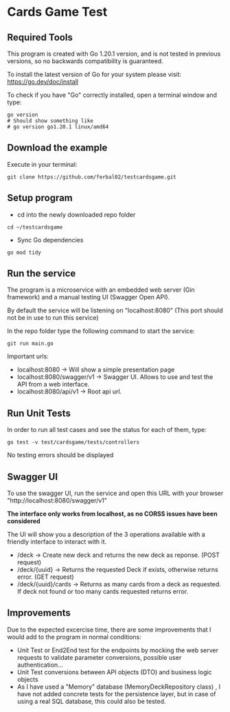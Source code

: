 # Cards Game Test

## Required Tools
This program is created with Go 1.20.1 version, and is not tested in previous versions, so no backwards compatibility is guaranteed.

To install the latest version of Go for your system please visit:
https://go.dev/doc/install

To check if you have "Go" correctly installed, open a terminal window and type:
```
go version
# Should show something like
# go version go1.20.1 linux/amd64
```

## Download the example

Execute in your terminal:
```
git clone https://github.com/ferbal02/testcardsgame.git
```

## Setup program

- cd into the newly downloaded repo folder
```
cd ~/testcardsgame
```
- Sync Go dependencies
```
go mod tidy
```

## Run the service

The program is a microservice with an embedded web server (Gin framework) and a manual testing UI (Swagger Open API).

By default the service will be listening on "localhost:8080" (This port should not be in use to run this service)

In the repo folder type the following command to start the service:
```
git run main.go
```
Important urls:
- localhost:8080 -> Will show a simple presentation page
- localhost:8080/swagger/v1 -> Swagger UI. Allows to use and test the API from a web interface.
- localhost:8080/api/v1 -> Root api url.

## Run Unit Tests

In order to run all test cases and see the status for each of them, type:
```
go test -v test/cardsgame/tests/controllers
```
No testing errors should be displayed

## Swagger UI
To use the swagger UI, run the service and open this URL with your browser "http://localhost:8080/swagger/v1"

**The interface only works from localhost, as no CORSS issues have been considered**

The UI will show you a description of the 3 operations available with a friendly interface to interact with it.
- /deck -> Create new deck  and returns the new deck as reponse. (POST request)
- /deck/{uuid} -> Returns the requested Deck if exists, otherwise returns error. (GET request)
- /deck/{uuid}/cards -> Returns as many cards from a deck as requested. If deck not found or too many cards requested returns error.

## Improvements
Due to the expected excercise time, there are some improvements that I would add to the program in normal conditions:
- Unit Test or End2End test for the endpoints by mocking the web server requests to validate parameter conversions, possible user authentication...
- Unit Test conversions between API objects (DTO) and business logic objects
- As I have used a "Memory" database (MemoryDeckRepository class) , I have not added concrete tests for the persistence layer, but
in case of using a real SQL database, this could also be tested.


